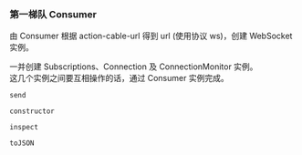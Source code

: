 ### 第一梯队 Consumer

由 Consumer 根据 action-cable-url 得到 url (使用协议 ws)，创建 WebSocket 实例。

一并创建 Subscriptions、Connection 及 ConnectionMonitor 实例。
<br>
这几个实例之间要互相操作的话，通过 Consumer 实例完成。

```
send
```

```
constructor

inspect

toJSON
```
